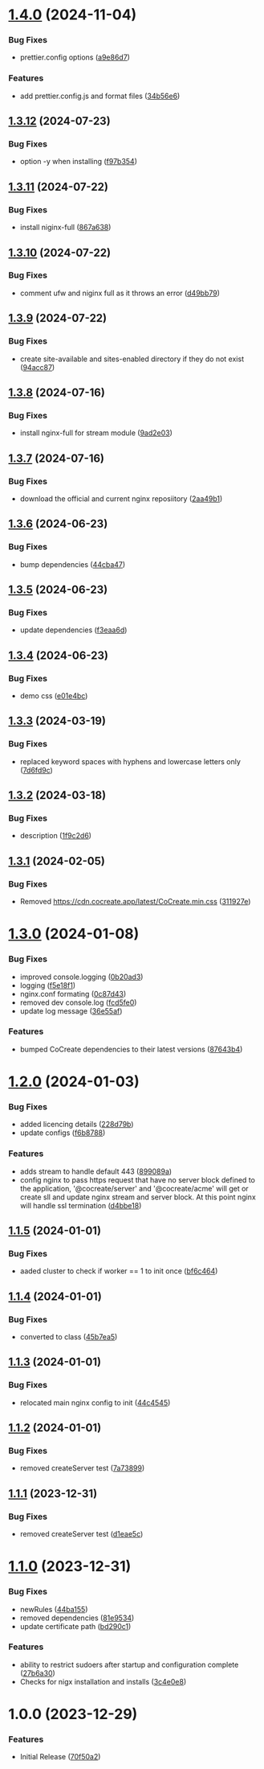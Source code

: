 # [1.4.0](https://github.com/CoCreate-app/CoCreate-nginx/compare/v1.3.12...v1.4.0) (2024-11-04)


### Bug Fixes

* prettier.config options ([a9e86d7](https://github.com/CoCreate-app/CoCreate-nginx/commit/a9e86d7ac3d98e14083afdc8eea44afa717e3c5a))


### Features

* add prettier.config.js and format files ([34b56e6](https://github.com/CoCreate-app/CoCreate-nginx/commit/34b56e6752d504d267fe47a31f6af78913a1f87e))

## [1.3.12](https://github.com/CoCreate-app/CoCreate-nginx/compare/v1.3.11...v1.3.12) (2024-07-23)


### Bug Fixes

* option -y when installing ([f97b354](https://github.com/CoCreate-app/CoCreate-nginx/commit/f97b354ba1ef7ed6d39d7772fc4e320de2bbcc72))

## [1.3.11](https://github.com/CoCreate-app/CoCreate-nginx/compare/v1.3.10...v1.3.11) (2024-07-22)


### Bug Fixes

* install niginx-full ([867a638](https://github.com/CoCreate-app/CoCreate-nginx/commit/867a638901ee8ffb76509b4c62091db841189287))

## [1.3.10](https://github.com/CoCreate-app/CoCreate-nginx/compare/v1.3.9...v1.3.10) (2024-07-22)


### Bug Fixes

* comment ufw and niginx full as it throws an error ([d49bb79](https://github.com/CoCreate-app/CoCreate-nginx/commit/d49bb79514cd047b25b3844bed9d7d7fe988cdf1))

## [1.3.9](https://github.com/CoCreate-app/CoCreate-nginx/compare/v1.3.8...v1.3.9) (2024-07-22)


### Bug Fixes

* create site-available and sites-enabled directory if they do not exist ([94acc87](https://github.com/CoCreate-app/CoCreate-nginx/commit/94acc872ae2b50d8414931e332a26aa0f5f6049c))

## [1.3.8](https://github.com/CoCreate-app/CoCreate-nginx/compare/v1.3.7...v1.3.8) (2024-07-16)


### Bug Fixes

* install nginx-full for stream module ([9ad2e03](https://github.com/CoCreate-app/CoCreate-nginx/commit/9ad2e03b0aec5047a1dd9aa4332f8d4076b171c0))

## [1.3.7](https://github.com/CoCreate-app/CoCreate-nginx/compare/v1.3.6...v1.3.7) (2024-07-16)


### Bug Fixes

* download the official and current nginx reposiitory ([2aa49b1](https://github.com/CoCreate-app/CoCreate-nginx/commit/2aa49b13af8e8246855c0dcdf8d5c223125e69d3))

## [1.3.6](https://github.com/CoCreate-app/CoCreate-nginx/compare/v1.3.5...v1.3.6) (2024-06-23)


### Bug Fixes

* bump dependencies ([44cba47](https://github.com/CoCreate-app/CoCreate-nginx/commit/44cba476f22b41d5ae1088c611d10d2e4998c3bc))

## [1.3.5](https://github.com/CoCreate-app/CoCreate-nginx/compare/v1.3.4...v1.3.5) (2024-06-23)


### Bug Fixes

* update dependencies ([f3eaa6d](https://github.com/CoCreate-app/CoCreate-nginx/commit/f3eaa6d8143dbe1c688a5c6fa161b4210d1c6578))

## [1.3.4](https://github.com/CoCreate-app/CoCreate-nginx/compare/v1.3.3...v1.3.4) (2024-06-23)


### Bug Fixes

* demo css ([e01e4bc](https://github.com/CoCreate-app/CoCreate-nginx/commit/e01e4bc6ce1a2190089983ccf2569953332f6c45))

## [1.3.3](https://github.com/CoCreate-app/CoCreate-nginx/compare/v1.3.2...v1.3.3) (2024-03-19)


### Bug Fixes

* replaced keyword spaces with hyphens and lowercase letters only ([7d6fd9c](https://github.com/CoCreate-app/CoCreate-nginx/commit/7d6fd9cb5846cfe8fe167c30b3accf323ba494f4))

## [1.3.2](https://github.com/CoCreate-app/CoCreate-nginx/compare/v1.3.1...v1.3.2) (2024-03-18)


### Bug Fixes

* description ([1f9c2d6](https://github.com/CoCreate-app/CoCreate-nginx/commit/1f9c2d6f8433742831fc931ad02b3aa9695673e1))

## [1.3.1](https://github.com/CoCreate-app/CoCreate-nginx/compare/v1.3.0...v1.3.1) (2024-02-05)


### Bug Fixes

* Removed https://cdn.cocreate.app/latest/CoCreate.min.css ([311927e](https://github.com/CoCreate-app/CoCreate-nginx/commit/311927e51bac46271e89d68182469720b501c66b))

# [1.3.0](https://github.com/CoCreate-app/CoCreate-nginx/compare/v1.2.0...v1.3.0) (2024-01-08)


### Bug Fixes

* improved console.logging ([0b20ad3](https://github.com/CoCreate-app/CoCreate-nginx/commit/0b20ad32f3ca407bb71f5ea14bc623be51a6ba01))
* logging ([f5e18f1](https://github.com/CoCreate-app/CoCreate-nginx/commit/f5e18f1aee274d78fdc624caaffd504a03dab4e6))
* nginx.conf formating ([0c87d43](https://github.com/CoCreate-app/CoCreate-nginx/commit/0c87d43536017668e089629d9894fedbecd0c606))
* removed dev console.log ([fcd5fe0](https://github.com/CoCreate-app/CoCreate-nginx/commit/fcd5fe0dc9fdb9159531ac51f0f7a71363593b02))
* update log message ([36e55af](https://github.com/CoCreate-app/CoCreate-nginx/commit/36e55afe35e9e42a05c5efb19ac3a296882ead0a))


### Features

* bumped CoCreate dependencies to their latest versions ([87643b4](https://github.com/CoCreate-app/CoCreate-nginx/commit/87643b423b1ac62f235bf2599befeb2d38a72b0c))

# [1.2.0](https://github.com/CoCreate-app/CoCreate-nginx/compare/v1.1.5...v1.2.0) (2024-01-03)


### Bug Fixes

* added licencing details ([228d79b](https://github.com/CoCreate-app/CoCreate-nginx/commit/228d79bfb1ca48d5b0eda92dff547304b9df2055))
* update configs ([f6b8788](https://github.com/CoCreate-app/CoCreate-nginx/commit/f6b8788962a34df4aa4e449b0ad6154b9266e2b4))


### Features

* adds stream to handle default 443 ([899089a](https://github.com/CoCreate-app/CoCreate-nginx/commit/899089a74d7c364a65cedcec63d77c48ff886613))
* config nginx to pass https request that have no server block defined to the application, '@cocreate/server' and '@cocreate/acme' will get or create sll and update nginx stream and server block. At this point nginx will handle ssl termination ([d4bbe18](https://github.com/CoCreate-app/CoCreate-nginx/commit/d4bbe185a63b49a53037a89594faead11f849b46))

## [1.1.5](https://github.com/CoCreate-app/CoCreate-nginx/compare/v1.1.4...v1.1.5) (2024-01-01)


### Bug Fixes

* aaded cluster to check if worker == 1 to init once ([bf6c464](https://github.com/CoCreate-app/CoCreate-nginx/commit/bf6c46465fd38290d349ff2c3f0aad0b28de47e0))

## [1.1.4](https://github.com/CoCreate-app/CoCreate-nginx/compare/v1.1.3...v1.1.4) (2024-01-01)


### Bug Fixes

* converted to class ([45b7ea5](https://github.com/CoCreate-app/CoCreate-nginx/commit/45b7ea5bd30381137f979052312b4f53f5f438f9))

## [1.1.3](https://github.com/CoCreate-app/CoCreate-nginx/compare/v1.1.2...v1.1.3) (2024-01-01)


### Bug Fixes

* relocated main nginx config to init ([44c4545](https://github.com/CoCreate-app/CoCreate-nginx/commit/44c454511bf9f1c9ef8a003e5a331aa219116019))

## [1.1.2](https://github.com/CoCreate-app/CoCreate-nginx/compare/v1.1.1...v1.1.2) (2024-01-01)


### Bug Fixes

* removed createServer test ([7a73899](https://github.com/CoCreate-app/CoCreate-nginx/commit/7a738994df49cca8d052bacd62dce476e3c47081))

## [1.1.1](https://github.com/CoCreate-app/CoCreate-nginx/compare/v1.1.0...v1.1.1) (2023-12-31)


### Bug Fixes

* removed createServer test ([d1eae5c](https://github.com/CoCreate-app/CoCreate-nginx/commit/d1eae5cedf02dabd5e4da620866d6999f8be8fbd))

# [1.1.0](https://github.com/CoCreate-app/CoCreate-nginx/compare/v1.0.0...v1.1.0) (2023-12-31)


### Bug Fixes

* newRules ([44ba155](https://github.com/CoCreate-app/CoCreate-nginx/commit/44ba155c711d1f606b71388dacf7d30fdb68a474))
* removed dependencies ([81e9534](https://github.com/CoCreate-app/CoCreate-nginx/commit/81e9534283315901b0099f4e0627718eb3e5ac49))
* update certificate path ([bd290c1](https://github.com/CoCreate-app/CoCreate-nginx/commit/bd290c1c3ab51effb48c7f06c9d098065fd579fd))


### Features

* ability to restrict sudoers after startup and configuration complete ([27b6a30](https://github.com/CoCreate-app/CoCreate-nginx/commit/27b6a302a553250986caf3496f88f4cf07ba3434))
* Checks for nigx installation and installs ([3c4e0e8](https://github.com/CoCreate-app/CoCreate-nginx/commit/3c4e0e841efc9d36ad5c8611bcaab626805feb36))

# 1.0.0 (2023-12-29)


### Features

* Initial Release ([70f50a2](https://github.com/CoCreate-app/CoCreate-nginx/commit/70f50a2b3b801221c8a765f52eded7fb8ff582d5))
